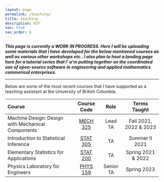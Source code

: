 ```yaml
---
layout: page
permalink: /teaching/
title: teaching
description: WIP
nav: true
nav_order: 6
---
```


***This page is currently a WORK IN PROGRESS. Here I will be uploading some materials that I have developed for the below mentioned courses as well as various other workshops etc.. I also plan to host a landing page here for a tutorial series that I' a'm putting together on the coordinated use of open-source software in engineering and applied mathematics commerical enterprises.***

---

Below are some of the most recent courses that I have supported as a teaching assistant at the University of British Columbia.

| Course                                            | Course Code | Role      | Terms Taught            |
| :----------------                                 | :------:    | :----:    | :----:                  |
| Machine Design: Design with Mechanical Components |   [MECH 325](https://mech.ubc.ca/our-department/courses/)  | Lead TA   | Fall 2021, 2022 & 2023  |
| Introduction to Statistical Inference             |   [STAT 305](https://vancouver.calendar.ubc.ca/course-descriptions/courses/stat-305-introduction-statistical-inference)  | TA        | Summer II 2021          |
| Elementary Statistics for Applications            |  [STAT 200](https://www.stat.ubc.ca/course/2021/winter/stat-200-elementary-statistics-applications-22)   | TA        | Spring 2021 & 2022      |
| Physics Laboratory for Engineers                  |  [PHYS 159](https://vancouver.calendar.ubc.ca/course-descriptions/subject/phys)   | Senior TA | Spring 2023             |